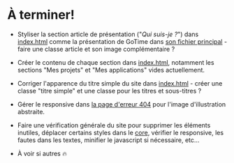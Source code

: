 # À terminer!
+ Styliser la section article de présentation ("*Qui suis-je ?*") dans [index.html](index.html) comme la présentation de GoTime dans [son fichier principal](gotime/index.html) - faire une classe article et son image complémentaire ?

+ Créer le contenu de chaque section dans [index.html](index.html), notamment les sections "Mes projets" et "Mes applications" vides actuellement.

+ Corriger l'apparence du titre simple du site dans [index.html](index.html) - créer une classe "titre simple" et une classe pour les titres et sous-titres ?

+ Gérer le responsive dans [la page d'erreur 404](404.html) pour l'image d'illustration abstraite.

+ Faire une vérification générale du site pour supprimer les éléments inutiles, déplacer certains styles dans le [core](core/), vérifier le responsive, les fautes dans les textes, minifier le javascript si nécessaire, etc...

+ À voir si autres 🔥